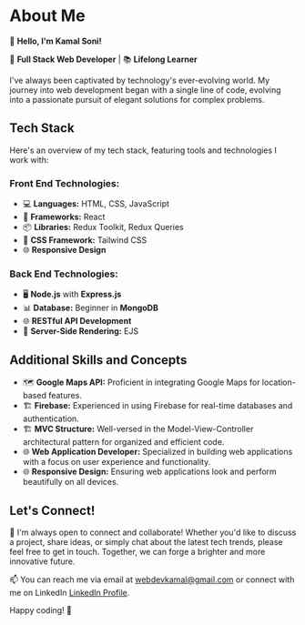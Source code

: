 # About Me

👋 **Hello, I'm Kamal Soni!**

🚀 **Full Stack Web Developer** | 📚 **Lifelong Learner**

I've always been captivated by technology's ever-evolving world. My journey into web development began with a single line of code, evolving into a passionate pursuit of elegant solutions for complex problems.

## Tech Stack

Here's an overview of my tech stack, featuring tools and technologies I work with:

### Front End Technologies:

- 💻 **Languages:** HTML, CSS, JavaScript
- 🌟 **Frameworks:** React
- 📦 **Libraries:** Redux Toolkit, Redux Queries
- 🎨 **CSS Framework:** Tailwind CSS
- 🌐 **Responsive Design**

### Back End Technologies:

- 🖥️ **Node.js** with **Express.js**
- 📊 **Database:** Beginner in **MongoDB**
- 🌐 **RESTful API Development**
- 🔄 **Server-Side Rendering:** EJS

## Additional Skills and Concepts

- 🗺️ **Google Maps API:** Proficient in integrating Google Maps for location-based features.
- 🏗️ **Firebase:** Experienced in using Firebase for real-time databases and authentication.
- 🏗️ **MVC Structure:** Well-versed in the Model-View-Controller architectural pattern for organized and efficient code.
- 🌐 **Web Application Developer:** Specialized in building web applications with a focus on user experience and functionality.
- 🌐 **Responsive Design:** Ensuring web applications look and perform beautifully on all devices.

## Let's Connect!

🤝 I'm always open to connect and collaborate! Whether you'd like to discuss a project, share ideas, or simply chat about the latest tech trends, please feel free to get in touch. Together, we can forge a brighter and more innovative future.

📫 You can reach me via email at [webdevkamal@gmail.com](mailto:webdevkamal@gmail.com) or connect with me on LinkedIn [LinkedIn Profile](https://www.linkedin.com/in/kamal5276/).

Happy coding! 🚀
